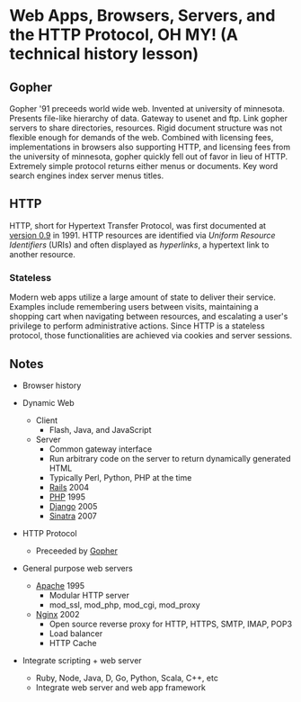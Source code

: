 # Web Apps, Browsers, Servers, and the HTTP Protocol, OH MY! (A technical history lesson)



## Gopher

Gopher '91 preceeds world wide web. Invented at university of minnesota. Presents file-like hierarchy of data. Gateway to usenet and ftp. Link gopher servers to share directories, resources. Rigid document structure was not flexible enough for demands of the web. Combined with licensing fees, implementations in browsers also supporting HTTP, and licensing fees from the university of minnesota, gopher quickly fell out of favor in lieu of HTTP. Extremely simple protocol returns either menus or documents. Key word search engines index server menus titles.

## HTTP

HTTP, short for Hypertext Transfer Protocol, was first documented at [version 0.9](http://www.w3.org/Protocols/HTTP/AsImplemented.html) in 1991. HTTP resources are identified via _Uniform Resource Identifiers_ (URIs) and often displayed as _hyperlinks_, a hypertext link to another resource. 

### Stateless

Modern web apps utilize a large amount of state to deliver their service. Examples include remembering users between visits, maintaining a shopping cart when navigating between resources, and escalating a user's privilege to perform administrative actions. Since HTTP is a stateless protocol, those functionalities are achieved via cookies and server sessions.


## Notes

- Browser history

- Dynamic Web
  - Client
    - Flash, Java, and JavaScript
  - Server
    - Common gateway interface
    - Run arbitrary code on the server to return dynamically generated HTML
    - Typically Perl, Python, PHP at the time
    - [Rails](http://rubyonrails.org/) 2004
    - [PHP](http://php.net/) 1995
    - [Django](https://www.djangoproject.com/) 2005
    - [Sinatra](http://www.sinatrarb.com/) 2007

- HTTP Protocol
  - Preceeded by [Gopher](http://en.wikipedia.org/wiki/Gopher_protocol)

- General purpose web servers
  - [Apache](http://en.wikipedia.org/wiki/Apache_HTTP_Server) 1995
    - Modular HTTP server
    - mod_ssl, mod_php, mod_cgi, mod_proxy
  - [Nginx](http://en.wikipedia.org/wiki/Nginx) 2002
    - Open source reverse proxy for HTTP, HTTPS, SMTP, IMAP, POP3
    - Load balancer
    - HTTP Cache

- Integrate scripting + web server
  - Ruby, Node, Java, D, Go, Python, Scala, C++, etc
  - Integrate web server and web app framework
